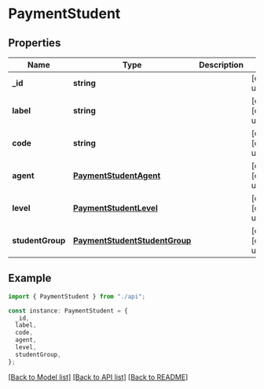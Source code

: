 # PaymentStudent

## Properties

| Name             | Type                                                            | Description | Notes                             |
| ---------------- | --------------------------------------------------------------- | ----------- | --------------------------------- |
| **\_id**         | **string**                                                      |             | [default to undefined]            |
| **label**        | **string**                                                      |             | [optional] [default to undefined] |
| **code**         | **string**                                                      |             | [optional] [default to undefined] |
| **agent**        | [**PaymentStudentAgent**](PaymentStudentAgent.md)               |             | [optional] [default to undefined] |
| **level**        | [**PaymentStudentLevel**](PaymentStudentLevel.md)               |             | [optional] [default to undefined] |
| **studentGroup** | [**PaymentStudentStudentGroup**](PaymentStudentStudentGroup.md) |             | [optional] [default to undefined] |

## Example

```typescript
import { PaymentStudent } from "./api";

const instance: PaymentStudent = {
  _id,
  label,
  code,
  agent,
  level,
  studentGroup,
};
```

[[Back to Model list]](../README.md#documentation-for-models) [[Back to API list]](../README.md#documentation-for-api-endpoints) [[Back to README]](../README.md)
